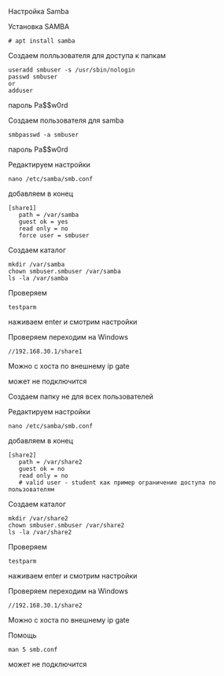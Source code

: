 Настройка Samba

Установка SAMBA
```
# apt install samba
```
Создаем полльзователя для доступа к папкам

```
useradd smbuser -s /usr/sbin/nologin
passwd smbuser
or
adduser
```
пароль Pa$$w0rd

Создаем пользователя для samba
```
smbpasswd -a smbuser
```
пароль Pa$$w0rd


Редактируем настройки

```
nano /etc/samba/smb.conf
```
добавляем в конец
```
[share1]
   path = /var/samba
   guest ok = yes
   read only = no
   force user = smbuser
```
Создаем каталог

```
mkdir /var/samba
chown smbuser.smbuser /var/samba
ls -la /var/samba
```
Проверяем 

```
testparm
```
наживаем enter
и смотрим настройки

Проверяем
переходим на Windows 

```
//192.168.30.1/share1
```

Можно с хоста по внешнему ip gate

может не подключится


Создаем папку не для всех пользователей

Редактируем настройки

```
nano /etc/samba/smb.conf
```
добавляем в конец
```
[share2]
   path = /var/share2
   guest ok = no
   read only = no
   # valid user - student как пример ограничение доступа по пользователям
```
Создаем каталог

```
mkdir /var/share2
chown smbuser.smbuser /var/share2
ls -la /var/share2
```

Проверяем 

```
testparm
```
наживаем enter
и смотрим настройки

Проверяем
переходим на Windows 

```
//192.168.30.1/share2
```

Можно с хоста по внешнему ip gate

Помощь

```
man 5 smb.conf
```

может не подключится
